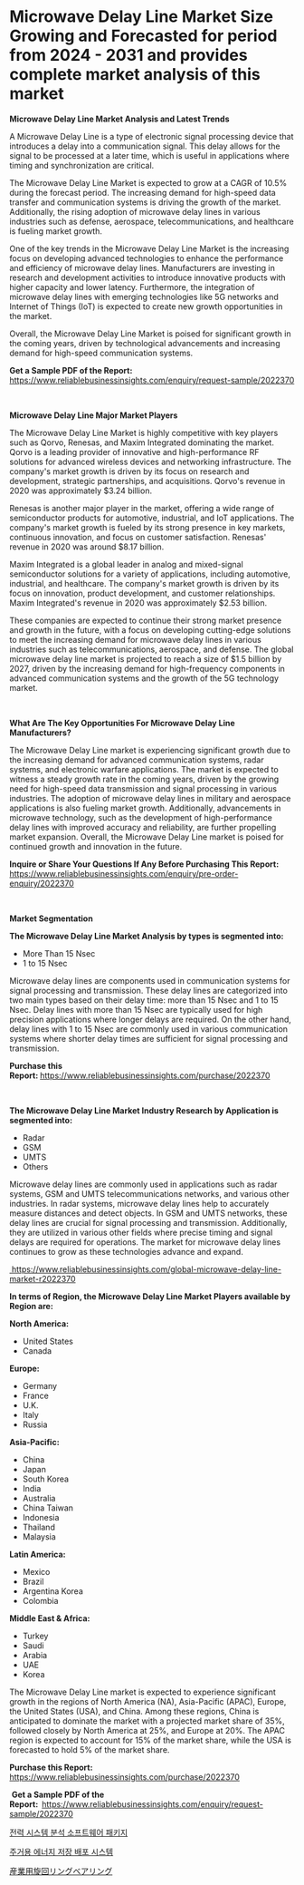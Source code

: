 <p><h1>Microwave Delay Line Market Size Growing and Forecasted for period from 2024 - 2031 and provides complete market analysis of this market</h1></p><p><strong>Microwave Delay Line Market Analysis and Latest Trends</strong></p>
<p><p>A Microwave Delay Line is a type of electronic signal processing device that introduces a delay into a communication signal. This delay allows for the signal to be processed at a later time, which is useful in applications where timing and synchronization are critical.</p><p>The Microwave Delay Line Market is expected to grow at a CAGR of 10.5% during the forecast period. The increasing demand for high-speed data transfer and communication systems is driving the growth of the market. Additionally, the rising adoption of microwave delay lines in various industries such as defense, aerospace, telecommunications, and healthcare is fueling market growth.</p><p>One of the key trends in the Microwave Delay Line Market is the increasing focus on developing advanced technologies to enhance the performance and efficiency of microwave delay lines. Manufacturers are investing in research and development activities to introduce innovative products with higher capacity and lower latency. Furthermore, the integration of microwave delay lines with emerging technologies like 5G networks and Internet of Things (IoT) is expected to create new growth opportunities in the market.</p><p>Overall, the Microwave Delay Line Market is poised for significant growth in the coming years, driven by technological advancements and increasing demand for high-speed communication systems.</p></p>
<p><strong>Get a Sample PDF of the Report:&nbsp;</strong> <a href="https://www.reliablebusinessinsights.com/enquiry/request-sample/2022370">https://www.reliablebusinessinsights.com/enquiry/request-sample/2022370</a></p>
<p>&nbsp;</p>
<p><strong>Microwave Delay Line Major Market Players</strong></p>
<p><p>The Microwave Delay Line Market is highly competitive with key players such as Qorvo, Renesas, and Maxim Integrated dominating the market. Qorvo is a leading provider of innovative and high-performance RF solutions for advanced wireless devices and networking infrastructure. The company's market growth is driven by its focus on research and development, strategic partnerships, and acquisitions. Qorvo's revenue in 2020 was approximately $3.24 billion.</p><p>Renesas is another major player in the market, offering a wide range of semiconductor products for automotive, industrial, and IoT applications. The company's market growth is fueled by its strong presence in key markets, continuous innovation, and focus on customer satisfaction. Renesas' revenue in 2020 was around $8.17 billion.</p><p>Maxim Integrated is a global leader in analog and mixed-signal semiconductor solutions for a variety of applications, including automotive, industrial, and healthcare. The company's market growth is driven by its focus on innovation, product development, and customer relationships. Maxim Integrated's revenue in 2020 was approximately $2.53 billion.</p><p>These companies are expected to continue their strong market presence and growth in the future, with a focus on developing cutting-edge solutions to meet the increasing demand for microwave delay lines in various industries such as telecommunications, aerospace, and defense. The global microwave delay line market is projected to reach a size of $1.5 billion by 2027, driven by the increasing demand for high-frequency components in advanced communication systems and the growth of the 5G technology market.</p></p>
<p>&nbsp;</p>
<p><strong>What Are The Key Opportunities For Microwave Delay Line Manufacturers?</strong></p>
<p><p>The Microwave Delay Line market is experiencing significant growth due to the increasing demand for advanced communication systems, radar systems, and electronic warfare applications. The market is expected to witness a steady growth rate in the coming years, driven by the growing need for high-speed data transmission and signal processing in various industries. The adoption of microwave delay lines in military and aerospace applications is also fueling market growth. Additionally, advancements in microwave technology, such as the development of high-performance delay lines with improved accuracy and reliability, are further propelling market expansion. Overall, the Microwave Delay Line market is poised for continued growth and innovation in the future.</p></p>
<p><strong>Inquire or Share Your Questions If Any Before Purchasing This Report:</strong> <a href="https://www.reliablebusinessinsights.com/enquiry/pre-order-enquiry/2022370">https://www.reliablebusinessinsights.com/enquiry/pre-order-enquiry/2022370</a></p>
<p>&nbsp;</p>
<p><strong>Market Segmentation</strong></p>
<p><strong>The Microwave Delay Line Market Analysis by types is segmented into:</strong></p>
<p><ul><li>More Than 15 Nsec</li><li>1 to 15 Nsec</li></ul></p>
<p><p>Microwave delay lines are components used in communication systems for signal processing and transmission. These delay lines are categorized into two main types based on their delay time: more than 15 Nsec and 1 to 15 Nsec. Delay lines with more than 15 Nsec are typically used for high precision applications where longer delays are required. On the other hand, delay lines with 1 to 15 Nsec are commonly used in various communication systems where shorter delay times are sufficient for signal processing and transmission.</p></p>
<p><strong>Purchase this Report:&nbsp;</strong><a href="https://www.reliablebusinessinsights.com/purchase/2022370">https://www.reliablebusinessinsights.com/purchase/2022370</a></p>
<p>&nbsp;</p>
<p><strong>The Microwave Delay Line Market Industry Research by Application is segmented into:</strong></p>
<p><ul><li>Radar</li><li>GSM</li><li>UMTS</li><li>Others</li></ul></p>
<p><p>Microwave delay lines are commonly used in applications such as radar systems, GSM and UMTS telecommunications networks, and various other industries. In radar systems, microwave delay lines help to accurately measure distances and detect objects. In GSM and UMTS networks, these delay lines are crucial for signal processing and transmission. Additionally, they are utilized in various other fields where precise timing and signal delays are required for operations. The market for microwave delay lines continues to grow as these technologies advance and expand.</p></p>
<p><a href="https://www.reliablebusinessinsights.com/global-microwave-delay-line-market-r2022370">&nbsp;https://www.reliablebusinessinsights.com/global-microwave-delay-line-market-r2022370</a></p>
<p><strong>In terms of Region, the Microwave Delay Line Market Players available by Region are:</strong></p>
<p>
    <p> <strong> North America: </strong>
        <ul>
            <li>United States</li>
            <li>Canada</li>
        </ul>
        </p> 
    <p> <strong> Europe: </strong>
        <ul>
            <li>Germany</li>
            <li>France</li>
            <li>U.K.</li>
            <li>Italy</li>
            <li>Russia</li>
        </ul>
        </p> 
    <p> <strong> Asia-Pacific: </strong>
        <ul>
            <li>China</li>
            <li>Japan</li>
            <li>South Korea</li>
            <li>India</li>
            <li>Australia</li>
            <li>China Taiwan</li>
            <li>Indonesia</li>
            <li>Thailand</li>
            <li>Malaysia</li>
        </ul>
        </p> 
    <p> <strong> Latin America: </strong>
        <ul>
            <li>Mexico</li>
            <li>Brazil</li>
            <li>Argentina Korea</li>
            <li>Colombia</li>
        </ul>
        </p> 
    <p> <strong> Middle East & Africa: </strong>
        <ul>
            <li>Turkey</li>
            <li>Saudi</li>
            <li>Arabia</li>
            <li>UAE</li>
            <li>Korea</li>
        </ul>
    </p>
    </p>
<p><p>The Microwave Delay Line market is expected to experience significant growth in the regions of North America (NA), Asia-Pacific (APAC), Europe, the United States (USA), and China. Among these regions, China is anticipated to dominate the market with a projected market share of 35%, followed closely by North America at 25%, and Europe at 20%. The APAC region is expected to account for 15% of the market share, while the USA is forecasted to hold 5% of the market share.</p></p>
<p><strong>Purchase this Report: </strong><a href="https://www.reliablebusinessinsights.com/purchase/2022370">https://www.reliablebusinessinsights.com/purchase/2022370</a></p>
<p>&nbsp;<strong>Get a Sample PDF of the Report:&nbsp;&nbsp;</strong><a href="https://www.reliablebusinessinsights.com/enquiry/request-sample/2022370">https://www.reliablebusinessinsights.com/enquiry/request-sample/2022370</a></p>
<p><strong></strong></p>
<p><p><a href="https://medium.com/@kaliwatsica/%EC%A0%84%EB%A0%A5-%EC%8B%9C%EC%8A%A4%ED%85%9C-%EB%B6%84%EC%84%9D-%EC%86%8C%ED%94%84%ED%8A%B8%EC%9B%A8%EC%96%B4-%ED%8C%A8%ED%82%A4%EC%A7%80-%EC%8B%9C%EC%9E%A5-%EB%8F%99%ED%96%A5-%EB%B0%8F-%EB%B6%84%EC%84%9D-%EB%AF%B8%EB%9E%98-%EC%84%B1%EC%9E%A5%EC%9D%84-%EC%9C%84%ED%95%9C-%EA%B8%B0%ED%9A%8C%EC%99%80-%EB%8F%84%EC%A0%84-2024-2031-29b3ab82a81d">전력 시스템 분석 소프트웨어 패키지</a></p><p><a href="https://medium.com/@axintepreda1/%EC%A3%BC%EA%B1%B0%EC%9A%A9-%EC%97%90%EB%84%88%EC%A7%80-%EC%A0%80%EC%9E%A5-%EB%B0%B0%EC%B9%98-%EC%8B%9C%EC%8A%A4%ED%85%9C-%EC%8B%9C%EC%9E%A5-%EC%A1%B0%EC%82%AC-%EB%B3%B4%EA%B3%A0%EC%84%9C%EC%97%90%EB%8A%94-2024%EB%85%84%EB%B6%80%ED%84%B0-2031%EB%85%84%EA%B9%8C%EC%A7%80-cagr%EB%A1%9C-%EC%98%88%EC%83%81%EB%90%9C-%EC%8B%9C%EC%9E%A5-%EA%B7%9C%EB%AA%A8-%EC%A0%90%EC%9C%A0%EC%9C%A8-%EB%B0%8F-%EC%84%B1%EC%9E%A5%EB%A5%A0%EC%97%90-%EB%8C%80%ED%95%9C-%EB%B6%84%EC%84%9D%EC%9D%B4-%ED%8F%AC%ED%95%A8%EB%90%98%EC%96%B4-%EC%9E%88%EC%8A%B5%EB%8B%88%EB%8B%A4-1296a79c48bc">주거용 에너지 저장 배포 시스템</a></p><p><a href="https://medium.com/@bobbieratke2023/2024%E5%B9%B4%E3%81%8B%E3%82%892031%E5%B9%B4%E3%81%BE%E3%81%A7%E3%81%AE%E6%9C%9F%E9%96%93%E3%81%AB%E4%BA%88%E6%B8%AC%E3%81%95%E3%82%8C%E3%82%8B%E6%80%A5%E9%80%9F%E3%81%AA%E6%88%90%E9%95%B7%E7%8E%87-%E3%81%A8-%E3%82%B0%E3%83%AD%E3%83%BC%E3%83%90%E3%83%AB%E7%94%A3%E6%A5%AD%E3%82%B9%E3%83%AB%E3%83%BC%E3%83%AA%E3%83%B3%E3%82%B0%E3%83%99%E3%82%A2%E3%83%AA%E3%83%B3%E3%82%B0%E5%B8%82%E5%A0%B4%E3%81%AE%E7%AF%84%E5%9B%B2%E3%81%AB%E3%81%A4%E3%81%84%E3%81%A6%E3%81%AE%E8%A9%B3%E7%B4%B0%E3%81%AA%E5%88%86%E6%9E%90-ac307de9862a">産業用旋回リングベアリング</a></p></p>